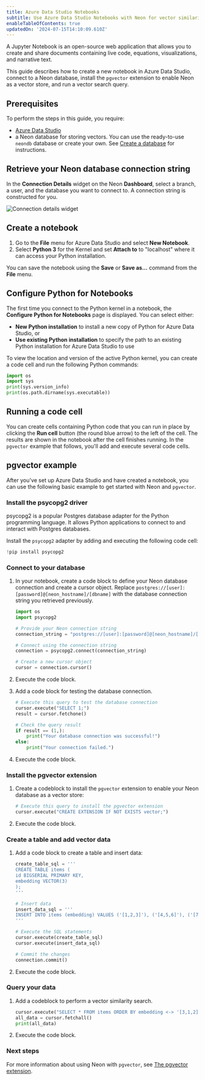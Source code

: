 ```yaml
---
title: Azure Data Studio Notebooks
subtitle: Use Azure Data Studio Notebooks with Neon for vector similarity search
enableTableOfContents: true
updatedOn: '2024-07-15T14:10:09.610Z'
---
```


A Jupyter Notebook is an open-source web application that allows you to create and share documents containing live code, equations, visualizations, and narrative text.

This guide describes how to create a new notebook in Azure Data Studio, connect to a Neon database, install the `pgvector` extension to enable Neon as a vector store, and run a vector search query.

## Prerequisites

To perform the steps in this guide, you require:

- [Azure Data Studio](https://learn.microsoft.com/en-us/azure-data-studio/download-azure-data-studio?tabs=win-install%2Cwin-user-install%2Credhat-install%2Cwindows-uninstall%2Credhat-uninstall)
- a Neon database for storing vectors. You can use the ready-to-use `neondb` database or create your own. See [Create a database](/docs/manage/databases#create-a-database) for instructions.

## Retrieve your Neon database connection string

In the **Connection Details** widget on the Neon **Dashboard**, select a branch, a user, and the database you want to connect to. A connection string is constructed for you.

![Connection details widget](/docs/connect/connection_details.png)

## Create a notebook

1. Go to the **File** menu for Azure Data Studio and select **New Notebook**.
2. Select **Python 3** for the Kernel and set **Attach to** to "localhost" where it can access your Python installation.

You can save the notebook using the **Save** or **Save as...** command from the **File** menu.

## Configure Python for Notebooks

The first time you connect to the Python kernel in a notebook, the **Configure Python for Notebooks** page is displayed. You can select either:

- **New Python installation** to install a new copy of Python for Azure Data Studio, or
- **Use existing Python installation** to specify the path to an existing Python installation for Azure Data Studio to use

To view the location and version of the active Python kernel, you can create a code cell and run the following Python commands:

```python
import os
import sys
print(sys.version_info)
print(os.path.dirname(sys.executable))
```

## Running a code cell

You can create cells containing Python code that you can run in place by clicking the **Run cell** button (the round blue arrow) to the left of the cell. The results are shown in the notebook after the cell finishes running. In the `pgvector` example that follows, you'll add and execute several code cells.

## pgvector example

After you've set up Azure Data Studio and have created a notebook, you can use the following basic example to get started with Neon and `pgvector`.

### Install the psycopg2 driver

psycopg2 is a popular Postgres database adapter for the Python programming language. It allows Python applications to connect to and interact with Postgres databases.

Install the `psycopg2` adapter by adding and executing the following code cell:

```python
!pip install psycopg2
```

### Connect to your database

1. In your notebook, create a code block to define your Neon database connection and create a cursor object. Replace `postgres://[user]:[password]@[neon_hostname]/[dbname]` with the database connection string you retrieved previously.

   ```python shouldWrap
   import os
   import psycopg2

   # Provide your Neon connection string
   connection_string = "postgres://[user]:[password]@[neon_hostname]/[dbname]"

   # Connect using the connection string
   connection = psycopg2.connect(connection_string)

   # Create a new cursor object
   cursor = connection.cursor()
   ```

2. Execute the code block.

3. Add a code block for testing the database connection.

   ```python
   # Execute this query to test the database connection
   cursor.execute("SELECT 1;")
   result = cursor.fetchone()

   # Check the query result
   if result == (1,):
       print("Your database connection was successful!")
   else:
       print("Your connection failed.")
   ```

4. Execute the code block.

### Install the pgvector extension

1. Create a codeblock to install the `pgvector` extension to enable your Neon database as a vector store:

   ```python
   # Execute this query to install the pgvector extension
   cursor.execute("CREATE EXTENSION IF NOT EXISTS vector;")
   ```

2. Execute the code block.

### Create a table and add vector data

1. Add a code block to create a table and insert data:

   ```python shouldWrap
   create_table_sql = '''
   CREATE TABLE items (
   id BIGSERIAL PRIMARY KEY,
   embedding VECTOR(3)
   );
   '''

   # Insert data
   insert_data_sql = '''
   INSERT INTO items (embedding) VALUES ('[1,2,3]'), ('[4,5,6]'), ('[7,8,9]');
   '''

   # Execute the SQL statements
   cursor.execute(create_table_sql)
   cursor.execute(insert_data_sql)

   # Commit the changes
   connection.commit()
   ```

2. Execute the code block.

### Query your data

1. Add a codeblock to perform a vector similarity search.

   ```python shouldWrap
   cursor.execute("SELECT * FROM items ORDER BY embedding <-> '[3,1,2]' LIMIT 3;")
   all_data = cursor.fetchall()
   print(all_data)
   ```

2. Execute the code block.

### Next steps

For more information about using Neon with `pgvector`, see [The pgvector extension](/docs/extensions/pgvector).

<NeedHelp/>
